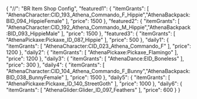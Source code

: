 {
  "//": "BR Item Shop Config",
  "featured1": {
    "itemGrants": [
      "AthenaCharacter:CID_193_Athena_Commando_F_Hippie","AthenaBackpack:BID_094_HippieFemale"
    ],
    "price": 1500
  },
  "featured2": {
    "itemGrants": [
      "AthenaCharacter:CID_192_Athena_Commando_M_Hippie","AthenaBackpack:BID_093_HippieMale"
    ],
    "price": 1500
  },
  "featured3": {
    "itemGrants": [
      "AthenaPickaxe:Pickaxe_ID_087_Hippie"
    ],
    "price": 500
  },
  "daily1": {
    "itemGrants": [
      "AthenaCharacter:CID_023_Athena_Commando_F"
    ],
    "price": 1200
  },
  "daily2": {
    "itemGrants": [
      "AthenaPickaxe:Pickaxe_Flamingo"
    ],
    "price": 1200
  },
  "daily3": {
    "itemGrants": [
      "AthenaDance:EID_Boneless"
    ],
    "price": 300
  },
  "daily4": {
    "itemGrants": [
      "AthenaCharacter:CID_104_Athena_Commando_F_Bunny","AthenaBackpack:BID_038_BunnyFemale"
    ],
    "price": 1500
  },
  "daily5": {
    "itemGrants": [
      "AthenaPickaxe:Pickaxe_ID_140_StreetGoth"
    ],
    "price": 1000
  },
  "daily6": {
    "itemGrants": [
      "AthenaGlider:Glider_ID_097_Feathers"
    ],
    "price": 600
  }
}
